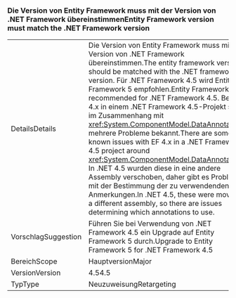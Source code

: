 ### <a name="entity-framework-version-must-match-the-net-framework-version"></a><span data-ttu-id="44fd1-101">Die Version von Entity Framework muss mit der Version von .NET Framework übereinstimmen</span><span class="sxs-lookup"><span data-stu-id="44fd1-101">Entity Framework version must match the .NET Framework version</span></span>

|   |   |
|---|---|
|<span data-ttu-id="44fd1-102">Details</span><span class="sxs-lookup"><span data-stu-id="44fd1-102">Details</span></span>|<span data-ttu-id="44fd1-103">Die Version von Entity Framework muss mit der Version von .NET Framework übereinstimmen.</span><span class="sxs-lookup"><span data-stu-id="44fd1-103">The entity framework version should be matched with the .NET framework version.</span></span> <span data-ttu-id="44fd1-104">Für .NET Framework 4.5 wird Entity Framework 5 empfohlen.</span><span class="sxs-lookup"><span data-stu-id="44fd1-104">Entity Framework 5 is recommended for .NET Framework 4.5.</span></span> <span data-ttu-id="44fd1-105">Bei EF 4.x in einem .NET Framework 4.5-Projekt sind im Zusammenhang mit <xref:System.ComponentModel.DataAnnotations> mehrere Probleme bekannt.</span><span class="sxs-lookup"><span data-stu-id="44fd1-105">There are some known issues with EF 4.x in a .NET Framework 4.5 project around <xref:System.ComponentModel.DataAnnotations>.</span></span> <span data-ttu-id="44fd1-106">In .NET 4.5 wurden diese in eine andere Assembly verschoben, daher gibt es Probleme mit der Bestimmung der zu verwendenden Anmerkungen.</span><span class="sxs-lookup"><span data-stu-id="44fd1-106">In .NET 4.5, these were moved to a different assembly, so there are issues determining which annotations to use.</span></span>|
|<span data-ttu-id="44fd1-107">Vorschlag</span><span class="sxs-lookup"><span data-stu-id="44fd1-107">Suggestion</span></span>|<span data-ttu-id="44fd1-108">Führen Sie bei Verwendung von .NET Framework 4.5 ein Upgrade auf Entity Framework 5 durch.</span><span class="sxs-lookup"><span data-stu-id="44fd1-108">Upgrade to Entity Framework 5 for .NET Framework 4.5</span></span>|
|<span data-ttu-id="44fd1-109">Bereich</span><span class="sxs-lookup"><span data-stu-id="44fd1-109">Scope</span></span>|<span data-ttu-id="44fd1-110">Hauptversion</span><span class="sxs-lookup"><span data-stu-id="44fd1-110">Major</span></span>|
|<span data-ttu-id="44fd1-111">Version</span><span class="sxs-lookup"><span data-stu-id="44fd1-111">Version</span></span>|<span data-ttu-id="44fd1-112">4.5</span><span class="sxs-lookup"><span data-stu-id="44fd1-112">4.5</span></span>|
|<span data-ttu-id="44fd1-113">Typ</span><span class="sxs-lookup"><span data-stu-id="44fd1-113">Type</span></span>|<span data-ttu-id="44fd1-114">Neuzuweisung</span><span class="sxs-lookup"><span data-stu-id="44fd1-114">Retargeting</span></span>|

